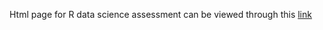 Html page for R data science assessment can be viewed through this [link](https://riyaaa1.github.io/skill-assessments/)

